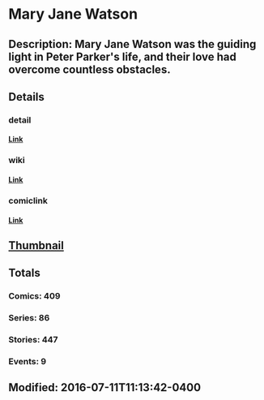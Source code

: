 # Mary Jane Watson
## Description: Mary Jane Watson was the guiding light in Peter Parker's life, and their love had overcome countless obstacles.
## Details
### detail
#### [Link](http://marvel.com/comics/characters/1009708/mary_jane_watson?utm_campaign=apiRef&utm_source=225578a89fc76f3d20fbffda5d17a88d)
### wiki
#### [Link](http://marvel.com/universe/Watson,_Mary_Jane?utm_campaign=apiRef&utm_source=225578a89fc76f3d20fbffda5d17a88d)
### comiclink
#### [Link](http://marvel.com/comics/characters/1009708/mary_jane_watson?utm_campaign=apiRef&utm_source=225578a89fc76f3d20fbffda5d17a88d)
## [Thumbnail](http://i.annihil.us/u/prod/marvel/i/mg/2/03/528d33d000749.jpg)
## Totals
### Comics: 409
### Series: 86
### Stories: 447
### Events: 9
## Modified: 2016-07-11T11:13:42-0400